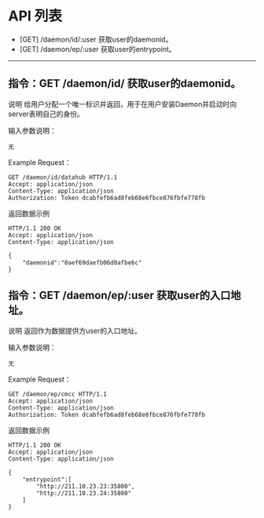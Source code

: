 # API 列表
	

- [GET] /daemon/id/:user 获取user的daemonid。
- [GET] /daemon/ep/:user 获取user的entrypoint。

----------

## 指令：GET /daemon/id/ 获取user的daemonid。

说明
	给用户分配一个唯一标识并返回，用于在用户安装Daemon并启动时向server表明自己的身份。

输入参数说明：
	
    无

Example Request：

	GET /daemon/id/datahub HTTP/1.1 
	Accept: application/json 
	Content-Type: application/json 
	Authorization: Token dcabfefb6ad8feb68e6fbce876fbfe778fb 
	

返回数据示例
        
	HTTP/1.1 200 OK
	Accept: application/json 
	Content-Type: application/json 

    {
        "daemonid":"0aef69daefb06d0afbe6c"
    }



## 指令：GET /daemon/ep/:user 获取user的入口地址。

说明
	返回作为数据提供方user的入口地址。

输入参数说明：
	
    无

Example Request：

	GET /daemon/ep/cmcc HTTP/1.1 
	Accept: application/json 
	Content-Type: application/json 
	Authorization: Token dcabfefb6ad8feb68e6fbce876fbfe778fb 

返回数据示例
        
	HTTP/1.1 200 OK
	Accept: application/json 
	Content-Type: application/json 

    {
        "entrypoint":[
            "http://211.10.23.23:35800",
            "http://211.10.23.24:35800"
        ]
    }


